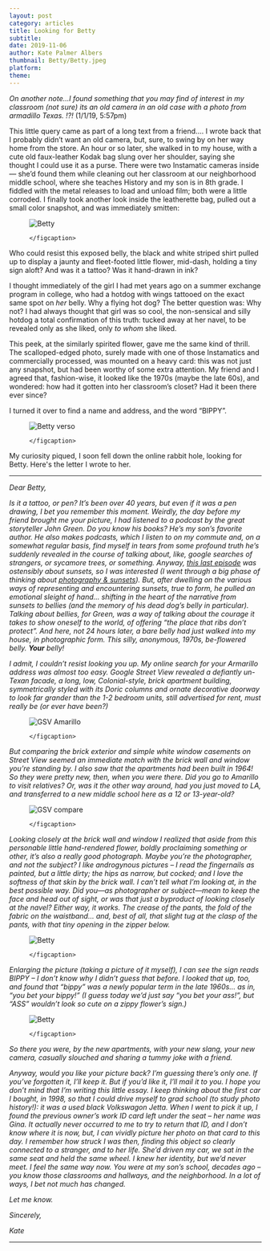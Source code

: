 ```yaml
---
layout: post
category: articles
title: Looking for Betty
subtitle: 
date: 2019-11-06
author: Kate Palmer Albers
thumbnail: Betty/Betty.jpeg
platform: 
theme:
---
```


*On another note...I found something that you may find of interest in my classroom (not sure) its an old camera in an old case with a photo from armadillo Texas. !?!*   (1/1/19, 5:57pm)

This little query came as part of a long text from a friend.... I wrote back that I probably didn’t want an old camera, but, sure, to swing by on her way home from the store. An hour or so later, she walked in to my house, with a cute old faux-leather Kodak bag slung over her shoulder, saying she thought I could use it as a purse. There were two Instamatic cameras inside — she’d found them while cleaning out her classroom at our neighborhood middle school, where she teaches History and my son is in 8th grade. I fiddled with the metal releases to load and unload film; both were a little corroded. I finally took another look inside the leatherette bag, pulled out a small color snapshot, and was immediately smitten:

<figure class="figure">
	<img src="../assets/images/Betty/Betty.jpeg" alt="Betty" />
	<figcaption>
	
	</figcaption>
</figure>

Who could resist this exposed belly, the black and white striped shirt pulled up to display a jaunty and fleet-footed little flower, mid-dash, holding a tiny sign aloft? And was it a tattoo? Was it hand-drawn in ink? 

I thought immediately of the girl I had met years ago on a summer exchange program in college, who had a hotdog with wings tattooed on the exact same spot on *her* belly. Why a flying hot dog? The better question was: Why not? I had always thought that girl was so cool, the non-sensical and silly hotdog a total confirmation of this truth: tucked away at her navel, to be revealed only as she liked, only *to whom* she liked.

This peek, at the similarly spirited flower, gave me the same kind of thrill. The scalloped-edged photo, surely made with one of those Instamatics and commercially processed, was mounted on a heavy card: this was not just any snapshot, but had been worthy of some extra attention. My friend and I agreed that, fashion-wise, it looked like the 1970s (maybe the late 60s), and wondered: how had it gotten into her classroom’s closet? Had it been there ever since? 

I turned it over to find a name and address, and the word “BIPPY”. 

<figure class="figure">
	<img src="../assets/images/Betty/Betty_verso.jpeg" alt="Betty verso" />
	<figcaption>
	
	</figcaption>
</figure>

My curiosity piqued, I soon fell down the online rabbit hole, looking for Betty. Here's the letter I wrote to her.

******

*Dear Betty,*

*Is it a tattoo, or pen? It’s been over 40 years, but even if it was a pen drawing, I bet you remember this moment. Weirdly, the day before my friend brought me your picture, I had listened to a podcast by the great storyteller John Green. Do you know his books? He’s my son’s favorite author. He also makes podcasts, which I listen to on my commute and, on a somewhat regular basis, find myself in tears from some profound truth he’s suddenly revealed in the course of talking about, like, google searches of strangers, or sycamore trees, or something. Anyway, [this last episode](https://www.wnycstudios.org/podcasts/anthropocene-reviewed/episodes/anthropocene-reviewed-capacity-wonder-and-sunsets) was ostensibly about sunsets, so I was interested (I went through a big phase of thinking about [photography & sunsets]()). But, after dwelling on the various ways of representing and encountering sunsets, true to form, he pulled an emotional sleight of hand… shifting in the heart of the narrative from sunsets to bellies (and the memory of his dead dog’s belly in particular). Talking about bellies, for Green, was a way of talking about  the courage it takes to show oneself to the world, of offering “the place that ribs don’t protect”. And here, not 24 hours later, a bare belly had just walked into my house, in photographic form. This silly, anonymous, 1970s, be-flowered belly. **Your** belly!*

*I admit, I couldn’t resist looking you up. My online search for your Armarillo address was almost too easy. Google Street View revealed a defiantly un-Texan facade, a long, low, Colonial-style, brick apartment building, symmetrically styled with its Doric columns and ornate decorative doorway to look far grander than the 1-2 bedroom units, still advertised for rent, must really be (or ever have been?)*

<figure class="figure">
	<img src="../assets/images/Betty/GSV_Amarillo.jpeg" alt="GSV Amarillo" />
	<figcaption>
	
	</figcaption>
</figure>

*But comparing the brick exterior and simple white window casements on Street View seemed an immediate match with the brick wall and window you’re standing by. I also saw that the apartments had been built in 1964! So they were pretty new, then, when you were there.  Did you go to Amarillo to visit relatives? Or, was it the other way around, had you just moved to LA, and transferred to a new middle school here as a 12 or 13-year-old?*

<figure class="figure">
	<img src="../assets/images/Betty/GSV_compare.jpeg" alt="GSV compare" />
	<figcaption>
	
	</figcaption>
</figure>


*Looking closely at the brick wall and window I realized that aside from this personable little hand-rendered flower, boldly proclaiming something or other, it’s also a really good photograph. Maybe you’re the photographer, and not the subject? I like androgynous pictures – I read the fingernails as painted, but a little dirty; the hips as narrow, but cocked; and I love the softness of that skin by the brick wall. I can’t tell what I’m looking at, in the best possible way. Did you—as photographer or subject—mean to keep the face and head out of sight, or was that just a byproduct of looking closely at the navel? Either way, it works. The crease of the pants, the fold of the fabric on the waistband… and, best of all, that slight tug at the clasp of the pants, with that tiny opening in the zipper below.*


<figure class="figure">
	<img src="../assets/images/Betty/Betty.jpeg" alt="Betty" />
	<figcaption>
	
	</figcaption>
</figure>


*Enlarging the picture (taking a picture of it myself), I can see the sign reads BIPPY – I don’t know why I didn’t guess that before. I looked that up, too, and found that “bippy” was a newly popular term in the late 1960s… as in, “you bet your bippy!” (I guess today we’d just say “you bet your ass!”, but “ASS” wouldn’t look so cute on a zippy flower’s sign.)*

<figure class="figure">
	<img src="../assets/images/Betty/Betty_close.png" alt="Betty" />
	<figcaption>
	
	</figcaption>
</figure>

*So there you were, by the new apartments, with your new slang, your new camera, casually slouched and sharing a tummy joke with a friend.*

*Anyway, would you like your picture back? I’m guessing there’s only one. If you’ve forgotten it, I’ll keep it. But if you’d like it, I’ll mail it to you. I hope you don’t mind that I’m writing this little essay. I keep thinking about the first car I bought, in 1998, so that I could drive myself to grad school (to study photo history!): it was a used black Volkswagon Jetta. When I went to pick it up, I found the previous owner’s work ID card left under the seat – her name was Gina. It actually never occurred to me to try to return that ID, and I don’t know where it is now, but, I can vividly picture her photo on that card to this day. I remember how struck I was then, finding this object so clearly connected to a stranger, and to her life. She’d driven my car, we sat in the same seat and held the same wheel. I knew her identity, but we’d never meet. I feel the same way now. You were at my son’s school, decades ago – you know those classrooms and hallways, and the neighborhood. In a lot of ways, I bet not much has changed.*

*Let me know.*

*Sincerely,*

*Kate*



*********************************




 



